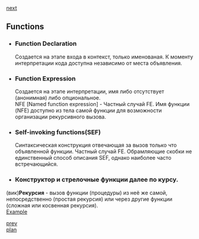 <a href="04.md">next</a>

<h2>Functions</h2>

<ul>
<li>
<h3>Function Declaration</h3>
Создается на этапе входа в контекст, только именованая.
К моменту интерпретации кода доступна независимо от места объявления.
</li>

<li>
<h3>Function Expression</h3>
Создается на этапе интерпретации,
имя либо отсутствует (анонимная) либо опциональное.
<br/>
NFE [Named function expression] - Частный случай FE.
Имя функции (NFE) доступно из тела самой функции для возможности организации рекурсивного вызова.
</li>

<li>
<h3>Self-invoking functions(SEF)</h3>
Синтаксическая конструкция отвечающая за вызов только что объявленной функции.
Частный случай FE.
Обрамляющие скобки не единственный способ описания SEF, однако наиболее часто встречающийся.
</li>

<li>
<h3>
Конструктор и стрелочные функции далее по курсу.
</h3>
</li>
</ul>

<div>
(вик)<strong>Рекурсия</strong> - вызов функции (процедуры) из неё же самой, непосредственно (простая рекурсия) или через другие функции (сложная или косвенная рекурсия).
</div>

<div>
<a href="https://codepen.io/paawel/pen/QrWdMm?editors=0012">Example</a>
</div>

<a href="02.md">prev</a>
<br/>
<a href="00.md">plan</a>
